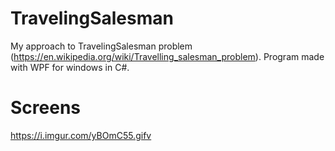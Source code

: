 # TravelingSalesman
My approach to TravelingSalesman problem (https://en.wikipedia.org/wiki/Travelling_salesman_problem). Program made with WPF for windows in C#. 

# Screens
https://i.imgur.com/yBOmC55.gifv
